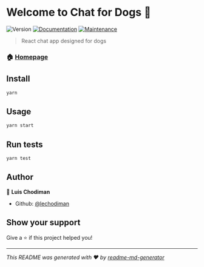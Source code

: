 # Welcome to Chat for Dogs 👋

![Version](https://img.shields.io/badge/version-0.1.0-blue.svg?cacheSeconds=2592000)
[![Documentation](https://img.shields.io/badge/documentation-yes-brightgreen.svg)](https://github.com/lechodiman/chat-for-dogs#readme)
[![Maintenance](https://img.shields.io/badge/Maintained%3F-yes-green.svg)](https://github.com/lechodiman/chat-for-dogs/graphs/commit-activity)

> React chat app designed for dogs

### 🏠 [Homepage](https://github.com/lechodiman/chat-for-dogs)

## Install

```sh
yarn
```

## Usage

```sh
yarn start
```

## Run tests

```sh
yarn test
```

## Author

👤 **Luis Chodiman**

- Github: [@lechodiman](https://github.com/lechodiman)

## Show your support

Give a ⭐️ if this project helped you!

---

_This README was generated with ❤️ by [readme-md-generator](https://github.com/kefranabg/readme-md-generator)_
